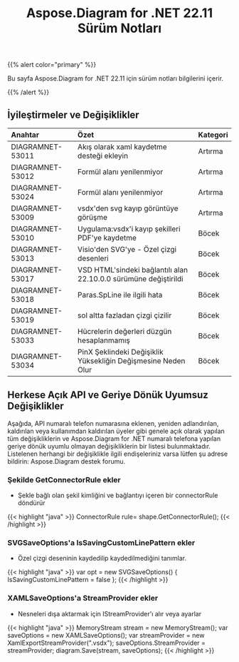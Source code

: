 ﻿---
title: Aspose.Diagram for .NET 22.11 Sürüm Notları
type: docs
weight: 17
url: /tr/net/aspose-diagram-for-net-22-11-release-notes/
---
{{% alert color="primary" %}} 

Bu sayfa Aspose.Diagram for .NET 22.11 için sürüm notları bilgilerini içerir.

{{% /alert %}} 
## **İyileştirmeler ve Değişiklikler**

|**Anahtar**|**Özet**|**Kategori**|
|:- |:- |:- |
|DIAGRAMNET-53011|Akış olarak xaml kaydetme desteği ekleyin|Artırma|
|DIAGRAMNET-53012|Formül alanı yenilenmiyor|Artırma|
|DIAGRAMNET-53024|Formül alanı yenilenmiyor|Artırma|
|DIAGRAMNET-53009|vsdx'den svg kayıp görüntüye görüşme|Artırma|
|DIAGRAMNET-53010|Uygulama:vsdx'i kayıp şekilleri PDF'ye kaydetme|Böcek|
|DIAGRAMNET-53013|Visio'den SVG'ye - Özel çizgi desenleri|Böcek|
|DIAGRAMNET-53017|VSD HTML'sindeki bağlantılı alan 22.10.0.0 sürümüne değiştirildi|Böcek|
|DIAGRAMNET-53018|Paras.SpLine ile ilgili hata|Böcek|
|DIAGRAMNET-53019|sol altta fazladan çizgi çizilir|Böcek|
|DIAGRAMNET-53033|Hücrelerin değerleri düzgün hesaplanmamış|Böcek|
|DIAGRAMNET-53034|PinX Şeklindeki Değişiklik Yüksekliğin Değişmesine Neden Olur|Böcek|

## **Herkese Açık API ve Geriye Dönük Uyumsuz Değişiklikler**
Aşağıda, API numaralı telefon numarasına eklenen, yeniden adlandırılan, kaldırılan veya kullanımdan kaldırılan üyeler gibi genele açık olarak yapılan tüm değişikliklerin ve Aspose.Diagram for .NET numaralı telefona yapılan geriye dönük uyumlu olmayan değişikliklerin bir listesi bulunmaktadır. Listelenen herhangi bir değişiklikle ilgili endişeleriniz varsa lütfen şu adrese bildirin: Aspose.Diagram destek forumu.

### **Şekilde GetConnectorRule ekler**
- Şekle bağlı olan şekil kimliğini ve bağlantıyı içeren bir connectorRule döndürür

{{< highlight "java" >}}
ConnectorRule rule= shape.GetConnectorRule();
{{< /highlight >}}

### **SVGSaveOptions'a IsSavingCustomLinePattern ekler**
- Özel çizgi deseninin kaydedilip kaydedilmediğini tanımlar.

{{< highlight "java" >}}
var opt = new SVGSaveOptions()
{
     IsSavingCustomLinePattern = false
};
{{< /highlight >}}

### **XAMLSaveOptions'a StreamProvider ekler**
- Nesneleri dışa aktarmak için IStreamProvider'ı alır veya ayarlar

{{< highlight "java" >}}
MemoryStream stream = new MemoryStream();
var saveOptions = new XAMLSaveOptions();
var streamProvider = new XamlExportStreamProvider(".vsdx");
saveOptions.StreamProvider = streamProvider;
diagram.Save(stream, saveOptions);
{{< /highlight >}}